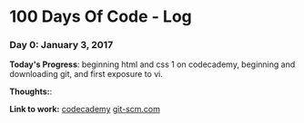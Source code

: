 # 100 Days Of Code - Log

### Day 0: January 3, 2017 
**Today's Progress**: beginning html and css 1 on codecademy, beginning and downloading git, and first exposure to vi.

**Thoughts:**: 

**Link to work:** [codecademy](http://www.codecademy.com)
		  [git-scm.com](http://git-scm.com)

